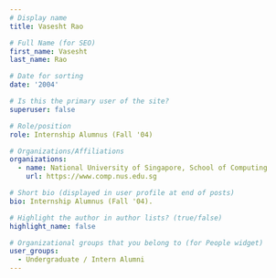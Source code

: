 ```yaml
---
# Display name
title: Vasesht Rao

# Full Name (for SEO) 
first_name: Vasesht
last_name: Rao

# Date for sorting
date: '2004'

# Is this the primary user of the site?
superuser: false

# Role/position
role: Internship Alumnus (Fall '04)

# Organizations/Affiliations
organizations:
  - name: National University of Singapore, School of Computing
    url: https://www.comp.nus.edu.sg

# Short bio (displayed in user profile at end of posts)
bio: Internship Alumnus (Fall '04). 

# Highlight the author in author lists? (true/false)
highlight_name: false

# Organizational groups that you belong to (for People widget)
user_groups:
  - Undergraduate / Intern Alumni
---
```

